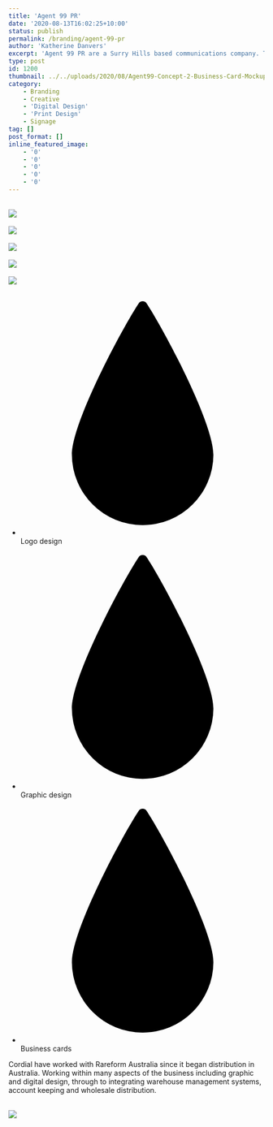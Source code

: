 ```yaml
---
title: 'Agent 99 PR'
date: '2020-08-13T16:02:25+10:00'
status: publish
permalink: /branding/agent-99-pr
author: 'Katherine Danvers'
excerpt: 'Agent 99 PR are a Surry Hills based communications company. They commissioned us to re-fresh their logo and incorporate their sassy, clever brand with Art Deco vs 1960''s "Get Smart" vibes. Take a look at what we developed.'
type: post
id: 1200
thumbnail: ../../uploads/2020/08/Agent99-Concept-2-Business-Card-Mockup_perspective.jpg
category:
    - Branding
    - Creative
    - 'Digital Design'
    - 'Print Design'
    - Signage
tag: []
post_format: []
inline_featured_image:
    - '0'
    - '0'
    - '0'
    - '0'
    - '0'
---
```

[  
 ![](../../uploads/2020/08/Agent99-sign.png) ](https://getcordial.com.au/wp-content/uploads/2020/08/Agent99-sign.png)  
 [  
 ![](../../uploads/2020/08/Agent99-Concept-2-Business-Card-Mockup_perspective.jpg) ](https://getcordial.com.au/wp-content/uploads/2020/08/Agent99-Concept-2-Business-Card-Mockup_perspective-scaled.jpg)  
 [  
 ![](../../uploads/2020/08/Agent99-2-Mugs-Mockup.jpg) ](https://getcordial.com.au/wp-content/uploads/2020/08/Agent99-2-Mugs-Mockup.jpg)  
 [  
 ![](../../uploads/2020/08/Agent99-Concept-1-Mock-Up-Branding.jpg) ](https://getcordial.com.au/wp-content/uploads/2020/08/Agent99-Concept-1-Mock-Up-Branding-scaled.jpg)  
 [  
 ![](../../uploads/2020/08/Agent99-Concept-3-Business-Card-Mockup-02_top.jpg) ](https://getcordial.com.au/wp-content/uploads/2020/08/Agent99-Concept-3-Business-Card-Mockup-02_top-scaled.jpg)

- <svg viewbox="0 0 566.93 566.93" xmlns="http://www.w3.org/2000/svg"><defs><style>
        .a-creative {
          fill: #00a0df;
        }
      </style></defs><title>drop-creative</title><path d="M118.92,380c0-77.84,120.71-300.9,155.35-352.66a11,11,0,0,1,18.39,0C327.3,79.09,448,302.15,448,380a164.55,164.55,0,0,1-329.09,0Z"></path></svg>  
   Logo design
- <svg viewbox="0 0 566.93 566.93" xmlns="http://www.w3.org/2000/svg"><defs><style>
        .a-creative {
          fill: #00a0df;
        }
      </style></defs><title>drop-creative</title><path d="M118.92,380c0-77.84,120.71-300.9,155.35-352.66a11,11,0,0,1,18.39,0C327.3,79.09,448,302.15,448,380a164.55,164.55,0,0,1-329.09,0Z"></path></svg>  
   Graphic design
- <svg viewbox="0 0 566.93 566.93" xmlns="http://www.w3.org/2000/svg"><defs><style>
        .a-creative {
          fill: #00a0df;
        }
      </style></defs><title>drop-creative</title><path d="M118.92,380c0-77.84,120.71-300.9,155.35-352.66a11,11,0,0,1,18.39,0C327.3,79.09,448,302.15,448,380a164.55,164.55,0,0,1-329.09,0Z"></path></svg>  
   Business cards

Cordial have worked with Rareform Australia since it began distribution in Australia. Working within many aspects of the business including graphic and digital design, through to integrating warehouse management systems, account keeping and wholesale distribution.

 [  
 ![](../../uploads/2020/08/agent-99-refresh-black-on-white-large.png) ](https://agent99pr.com/)